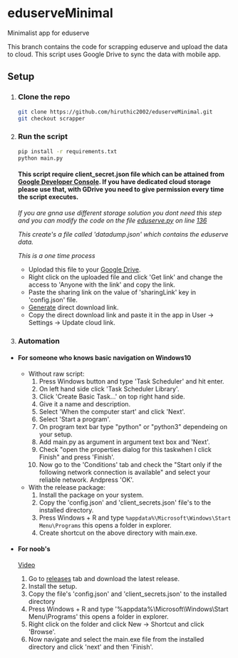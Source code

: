 # eduserveMinimal

Minimalist app for eduserve

This branch contains the code for scrapping eduserve and upload the data to cloud.
This script uses Google Drive to sync the data with mobile app.

## Setup

1. ### Clone the repo

   ```bash
   git clone https://github.com/hiruthic2002/eduserveMinimal.git
   git checkout scrapper
   ```

2. ### Run the script

    ```bash
    pip install -r requirements.txt
    python main.py
    ```

    #### This script require client_secret.json file which can be attained from [Google Developer Console](https://stackoverflow.com/questions/40136699/using-google-api-for-python-where-do-i-get-the-client-secrets-json-file-from). If you have dedicated cloud storage please use that, with GDrive you need to give permission every time the script executes.

    *If you are gnna use different storage solution you dont need this step and you can modify the code on the file [eduserve.py](/eduserve.py) on line [136](https://github.com/hiruthic2002/eduserveMinimal/blob/86bb401677be61f684c0f3a8b33fe0cbbe54adfb/eduserve.py#L136)*

    *This create's a file called 'datadump.json' which contains the eduserve data.*

    *This is a one time process*
    - Uplodad this file to your [Google Drive](https://drive.google.com/drive/u/0/my-drive).
    - Right click on the uploaded file and click 'Get link' and change the access to 'Anyone with the link' and copy the link.
    - Paste the sharing link on the value of 'sharingLink' key in 'config.json' file.
    - [Generate](https://sites.google.com/site/gdocs2direct/home) direct download link.
    - Copy the direct download link and paste it in the app in User -> Settings -> Update cloud link.

3. ### Automation

- #### For someone who knows basic navigation on Windows10

  - Without raw script:
      1. Press Windows button and type 'Task Scheduler' and hit enter.
      2. On left hand side click 'Task Scheduler Library'.
      3. Click 'Create Basic Task...' on top right hand side.
      4. Give it a name and description.
      5. Select 'When the computer start' and click 'Next'.
      6. Select 'Start a program'.
      7. On program text bar type "python" or "python3" dependeing on your setup.
      8. Add main.py as argument in argument text box and 'Next'.
      9. Check "open the properties dialog for this taskwhen I click Finish" and press 'Finish'.
      10. Now go to the 'Conditions' tab and check the "Start only if the following network connection is available" and select your reliable network. Andpress 'OK'.
  - With the release package:
      1. Install the package on your system.
      2. Copy the 'config.json' and 'client_secrets.json' file's to the installed directory.
      3. Press Windows + R and type ```%appdata%\Microsoft\Windows\Start Menu\Programs``` this opens a folder in explorer.
      4. Create shortcut on the above directory with main.exe.

- #### For noob's

   [Video](https://youtu.be/A0VbXT0Dv2E)

   1. Go to [releases](https://github.com/hiruthic2002/eduserveMinimal/releases) tab and download the latest release.
   2. Install the setup.
   3. Copy the file's 'config.json' and 'client_secrets.json' to the installed directory
   4. Press Windows + R and type '%appdata%\Microsoft\Windows\Start Menu\Programs' this opens a folder in explorer.
   5. Right click on the folder and click New -> Shortcut and click 'Browse'.
   6. Now navigate and select the main.exe file from the installed directory and click 'next' and then 'Finish'.

